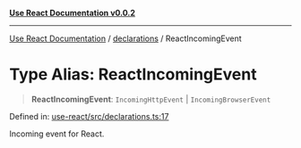 [**Use React Documentation v0.0.2**](../../README.md)

***

[Use React Documentation](../../modules.md) / [declarations](../README.md) / ReactIncomingEvent

# Type Alias: ReactIncomingEvent

> **ReactIncomingEvent**: `IncomingHttpEvent` \| `IncomingBrowserEvent`

Defined in: [use-react/src/declarations.ts:17](https://github.com/stonemjs/use-react/blob/d8ec502192c16b8752fc9e1bf85bd5600bcf9813/src/declarations.ts#L17)

Incoming event for React.
